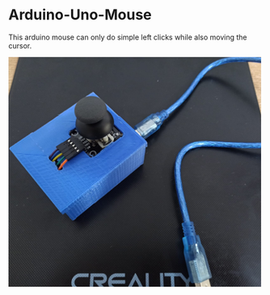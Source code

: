 # Arduino-Uno-Mouse

This arduino mouse can only do simple left clicks while also moving the cursor.


  <img src="https://github.com/ToshikiRen/Arduino-Uno-Mouse/blob/main/Arduino-Mouse-Button.jpeg" width = "500px" style = "center">
